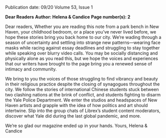 Publication date: 09/20
Volume 53, Issue 1

**Dear Readers**
**Author: Helena & Candice**
**Page number(s): 2**

Dear readers,
Whether you are reading this note from a park bench in New Haven, your childhood bedroom, or a place you’ve 
never lived before, we hope these stories bring you back home to our city. We’re wading through a season of 
uncertainty and settling into strange new patterns—wearing face masks while racing against essay deadlines and 
struggling to stay together while speaking over blurry video calls. You may be socially distancing and physically 
alone as you read this, but we hope the voices and experiences that our writers have brought to the page bring 
you a renewed sense of intimacy and community. 

We bring to you the voices of those struggling to find vibrancy and beauty in their religious practice despite the 
closing of synagogues throughout the city. We follow the stories of international Chinese students stuck between 
two clashing nations at the brink of conflict, and students fighting to disarm the Yale Police Department. We 
enter the studios and headspaces of New Haven artists and grapple with the idea of how politics and art should 
intertwine. Slip into the group chats of Librex’s student content moderators, discover what Yale did during the 
last global pandemic, and more.

We’re so glad our magazine ended up in your hands. 
Yours,
Helena & Candice